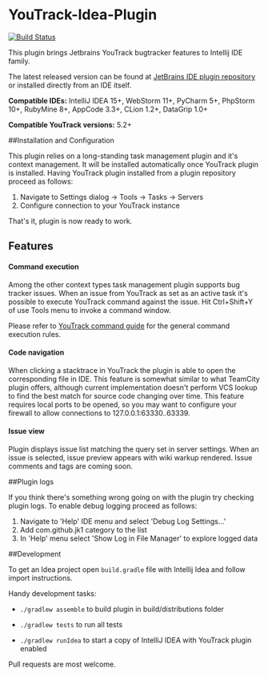 YouTrack-Idea-Plugin
======================
[![Build Status](https://travis-ci.org/jk1/youtrack-idea-plugin.png?branch=master)](https://travis-ci.org/jk1/youtrack-idea-plugin)

This plugin brings Jetbrains YouTrack bugtracker features to Intellij IDE family.

The latest released version can be found at [JetBrains IDE plugin repository](https://plugins.jetbrains.com/plugin/8215) or installed directly from an IDE itself.

**Compatible IDEs:** IntelliJ IDEA 15+, WebStorm 11+, PyCharm 5+, PhpStorm 10+, RubyMine 8+, AppCode 3.3+, CLion 1.2+, DataGrip 1.0+

**Compatible YouTrack versions:** 5.2+

##Installation and Configuration

This plugin relies on a long-standing task management plugin and it's context management. It will be installed automatically once YouTrack plugin is installed. Having YouTrack plugin installed from a plugin repository  proceed as follows:

1. Navigate to Settings dialog -> Tools -> Tasks -> Servers
2. Configure connection to your YouTrack instance

That's it, plugin is now ready to work.

## Features

#### Command execution

Among the other context types task management plugin supports bug tracker issues. When an issue from YouTrack as set as an active task it's possible to execute YouTrack command against the issue. Hit Ctrl+Shift+Y of use Tools menu to invoke a command window.

Please refer to [YouTrack command guide](https://confluence.jetbrains.com/display/YTD65/Quick+Start+Guide.+Using+Command+Window) for the general command execution rules.

#### Code navigation

When clicking a stacktrace in YouTrack the plugin is able to open the corresponding file in IDE. This feature is somewhat similar to what TeamCity plugin offers, although current implementation doesn't perform VCS lookup to find the best match for source code changing over time.
This feature requires local ports to be opened, so you may want to configure your firewall to allow connections to 127.0.0.1:63330..63339.

#### Issue view

Plugin displays issue list matching the query set in server settings. When an issue is selected, issue preview appears with wiki warkup rendered. Issue comments and tags are coming soon.

##Plugin logs

If you think there's something wrong going on with the plugin try checking plugin logs.
To enable debug logging proceed as follows:

1. Navigate to 'Help' IDE menu and select 'Debug Log Settings...'
2. Add com.github.jk1 category to the list
3. In 'Help' menu select 'Show Log in File Manager' to explore logged data

##Development

To get an Idea project open ```build.gradle``` file with Intellij Idea and follow import instructions.

Handy development tasks:

- ```./gradlew assemble``` to build plugin in build/distributions folder

- ```./gradlew tests``` to run all tests

- ```./gradlew runIdea``` to start a copy of IntelliJ IDEA with YouTrack plugin enabled

Pull requests are most welcome.



